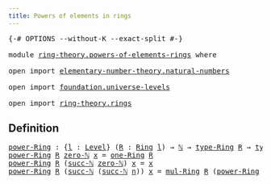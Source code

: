 ```yaml
---
title: Powers of elements in rings
---
```


<pre class="Agda"><a id="53" class="Symbol">{-#</a> <a id="57" class="Keyword">OPTIONS</a> <a id="65" class="Pragma">--without-K</a> <a id="77" class="Pragma">--exact-split</a> <a id="91" class="Symbol">#-}</a>

<a id="96" class="Keyword">module</a> <a id="103" href="ring-theory.powers-of-elements-rings.html" class="Module">ring-theory.powers-of-elements-rings</a> <a id="140" class="Keyword">where</a>

<a id="147" class="Keyword">open</a> <a id="152" class="Keyword">import</a> <a id="159" href="elementary-number-theory.natural-numbers.html" class="Module">elementary-number-theory.natural-numbers</a>

<a id="201" class="Keyword">open</a> <a id="206" class="Keyword">import</a> <a id="213" href="foundation.universe-levels.html" class="Module">foundation.universe-levels</a>

<a id="241" class="Keyword">open</a> <a id="246" class="Keyword">import</a> <a id="253" href="ring-theory.rings.html" class="Module">ring-theory.rings</a>
</pre>
## Definition

<pre class="Agda"><a id="power-Ring"></a><a id="299" href="ring-theory.powers-of-elements-rings.html#299" class="Function">power-Ring</a> <a id="310" class="Symbol">:</a> <a id="312" class="Symbol">{</a><a id="313" href="ring-theory.powers-of-elements-rings.html#313" class="Bound">l</a> <a id="315" class="Symbol">:</a> <a id="317" href="Agda.Primitive.html#597" class="Postulate">Level</a><a id="322" class="Symbol">}</a> <a id="324" class="Symbol">(</a><a id="325" href="ring-theory.powers-of-elements-rings.html#325" class="Bound">R</a> <a id="327" class="Symbol">:</a> <a id="329" href="ring-theory.rings.html#2551" class="Function">Ring</a> <a id="334" href="ring-theory.powers-of-elements-rings.html#313" class="Bound">l</a><a id="335" class="Symbol">)</a> <a id="337" class="Symbol">→</a> <a id="339" href="elementary-number-theory.natural-numbers.html#1444" class="Datatype">ℕ</a> <a id="341" class="Symbol">→</a> <a id="343" href="ring-theory.rings.html#2808" class="Function">type-Ring</a> <a id="353" href="ring-theory.powers-of-elements-rings.html#325" class="Bound">R</a> <a id="355" class="Symbol">→</a> <a id="357" href="ring-theory.rings.html#2808" class="Function">type-Ring</a> <a id="367" href="ring-theory.powers-of-elements-rings.html#325" class="Bound">R</a>
<a id="369" href="ring-theory.powers-of-elements-rings.html#299" class="Function">power-Ring</a> <a id="380" href="ring-theory.powers-of-elements-rings.html#380" class="Bound">R</a> <a id="382" href="elementary-number-theory.natural-numbers.html#1465" class="InductiveConstructor">zero-ℕ</a> <a id="389" href="ring-theory.powers-of-elements-rings.html#389" class="Bound">x</a> <a id="391" class="Symbol">=</a> <a id="393" href="ring-theory.rings.html#8018" class="Function">one-Ring</a> <a id="402" href="ring-theory.powers-of-elements-rings.html#380" class="Bound">R</a>
<a id="404" href="ring-theory.powers-of-elements-rings.html#299" class="Function">power-Ring</a> <a id="415" href="ring-theory.powers-of-elements-rings.html#415" class="Bound">R</a> <a id="417" class="Symbol">(</a><a id="418" href="elementary-number-theory.natural-numbers.html#1478" class="InductiveConstructor">succ-ℕ</a> <a id="425" href="elementary-number-theory.natural-numbers.html#1465" class="InductiveConstructor">zero-ℕ</a><a id="431" class="Symbol">)</a> <a id="433" href="ring-theory.powers-of-elements-rings.html#433" class="Bound">x</a> <a id="435" class="Symbol">=</a> <a id="437" href="ring-theory.powers-of-elements-rings.html#433" class="Bound">x</a>
<a id="439" href="ring-theory.powers-of-elements-rings.html#299" class="Function">power-Ring</a> <a id="450" href="ring-theory.powers-of-elements-rings.html#450" class="Bound">R</a> <a id="452" class="Symbol">(</a><a id="453" href="elementary-number-theory.natural-numbers.html#1478" class="InductiveConstructor">succ-ℕ</a> <a id="460" class="Symbol">(</a><a id="461" href="elementary-number-theory.natural-numbers.html#1478" class="InductiveConstructor">succ-ℕ</a> <a id="468" href="ring-theory.powers-of-elements-rings.html#468" class="Bound">n</a><a id="469" class="Symbol">))</a> <a id="472" href="ring-theory.powers-of-elements-rings.html#472" class="Bound">x</a> <a id="474" class="Symbol">=</a> <a id="476" href="ring-theory.rings.html#6590" class="Function">mul-Ring</a> <a id="485" href="ring-theory.powers-of-elements-rings.html#450" class="Bound">R</a> <a id="487" class="Symbol">(</a><a id="488" href="ring-theory.powers-of-elements-rings.html#299" class="Function">power-Ring</a> <a id="499" href="ring-theory.powers-of-elements-rings.html#450" class="Bound">R</a> <a id="501" class="Symbol">(</a><a id="502" href="elementary-number-theory.natural-numbers.html#1478" class="InductiveConstructor">succ-ℕ</a> <a id="509" href="ring-theory.powers-of-elements-rings.html#468" class="Bound">n</a><a id="510" class="Symbol">)</a> <a id="512" href="ring-theory.powers-of-elements-rings.html#472" class="Bound">x</a><a id="513" class="Symbol">)</a> <a id="515" href="ring-theory.powers-of-elements-rings.html#472" class="Bound">x</a>
</pre>